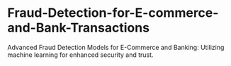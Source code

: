 # Fraud-Detection-for-E-commerce-and-Bank-Transactions
Advanced Fraud Detection Models for E-Commerce and Banking: Utilizing machine learning for enhanced security and trust.
